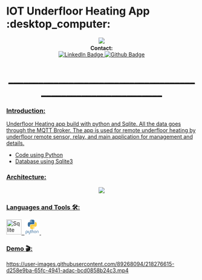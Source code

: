 <div>
   <h1>IOT Underfloor Heating App :desktop_computer:</h1>
</div>

<div id="header" align="center">
  <img src="https://media3.giphy.com/media/j6NaTTkaqWS6RoV3qt/giphy.gif?cid=ecf05e478lh490fnisn5ze3itoqqivtgn3uq0pywf9j80uct&ep=v1_gifs_search&rid=giphy.gif&ct=g" width="400"/>
</div>

<div id="badges" align="center">
   <b>Contact:</b>
   <br />
  <a href="https://www.linkedin.com/in/peleg-levy">
    <img src="https://img.shields.io/badge/LinkedIn-blue?style=for-the-badge&logo=linkedin&logoColor=white" alt="LinkedIn Badge"/>
  <a href="https://github.com/Peleg07">
  <img src="https://img.shields.io/badge/github-gray?style=for-the-badge&logo=github&logoColor=white" alt="Github Badge"/>
</div>
    
<h1 align="center">_____________________________________________________________</h1>
   
   
### Introduction:
   Underfloor Heating app build with python and Sqlite. All the data goes through the MQTT Broker.
   The app is used for remote underfloor heating by underfloor remote sensor, relay, and main application for management
   and details.
* Code using Python
* Database using Sqlite3
     
 <div><div/>
    
### Architecture:
<div id="header" align="center">
  <img src="https://github.com/Peleg07/IOT_SMART_HOME/assets/89268094/4386feb5-836e-4248-a15c-9fdb64919054" width="450"/>
</div>

     
     
### Languages and Tools :hammer_and_wrench::
<div>
   <img src="https://github.com/Peleg07/icons/blob/main/icons/SQLite.svg" title="Sqlite" width="40" height="40"/>&nbsp;
   <img src="https://raw.githubusercontent.com/devicons/devicon/1119b9f84c0290e0f0b38982099a2bd027a48bf1/icons/python/python-original-wordmark.svg" title="Python" width="40" height="40"/>&nbsp;
</div>
 
 <div><div/>
 
 ### Demo :clapper::
https://user-images.githubusercontent.com/89268094/218276615-d258e9ba-65fc-4941-adac-bcd0858b24c3.mp4
